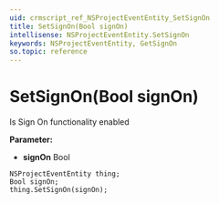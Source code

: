```yaml
---
uid: crmscript_ref_NSProjectEventEntity_SetSignOn
title: SetSignOn(Bool signOn)
intellisense: NSProjectEventEntity.SetSignOn
keywords: NSProjectEventEntity, GetSignOn
so.topic: reference
---
```


# SetSignOn(Bool signOn)

Is Sign On functionality enabled

**Parameter:** 
* **signOn** Bool

```crmscript
NSProjectEventEntity thing;
Bool signOn;
thing.SetSignOn(signOn);
```

